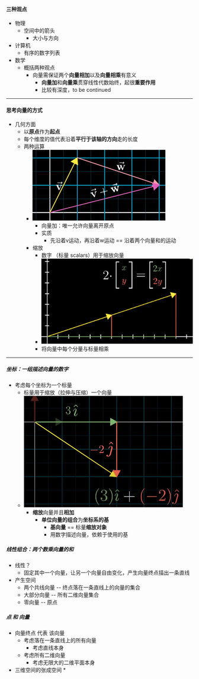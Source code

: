 #### 三种观点

* 物理
  * 空间中的箭头
    * 大小与方向
* 计算机
  * 有序的数字列表
* 数学
  * 概括两种观点
    * 向量需保证两个**向量相加**以及**向量相乘**有意义
      * **向量加**和**向量乘**贯穿线性代数始终，起很**重要作用**
      * 比较有深度，to be continued

---

#### 思考向量的方式

* 几何方面	
  * 以**原点**作为**起点**
  * 每个维度的值代表沿着**平行于该轴的方向**走的长度
  * 两种运算
    * ![image-20210731105251493](1_向量的本质.assets/image-20210731105251493.png)
      * 向量加：唯一允许向量离开原点
      * 实质
        * 先沿着v运动，再沿着w运动 == 沿着两个向量和的运动
    * 缩放
      * 数字 （标量 scalars）用于缩放向量
      * ![image-20210731110003916](1_向量的本质.assets/image-20210731110003916.png)
      * 将向量中每个分量与标量相乘

---

##### 坐标：一组描述向量的数字

* 考虑每个坐标为一个标量
  * 标量用于缩放（拉伸与压缩）一个向量
  * ![image-20210731110803634](1_向量的本质.assets/image-20210731110803634.png)
    * **缩放**向量并且**相加**
      * **单位向量的组合**为**坐标系的基**
        * **基向量** == 标量**缩放对象**
        * 用数字描述向量，依赖于使用的基

##### 线性组合：两个数乘向量的和

* 线性？
  * 固定其中一个向量，让另一个向量自由变化，产生向量终点描出一条直线
* 产生空间
  * 两个共线向量 -- 终点落在一条直线上的向量的集合
  * 大部分向量 -- 所有二维向量集合
  * 零向量 -- 原点

##### 点 和 向量

* 向量终点 代表 该向量
  * 考虑落在一条直线上的所有向量
    * 考虑直线本身
  * 考虑所有二维向量
    * 考虑无限大的二维平面本身
* 三维空间的张成空间
  * 

